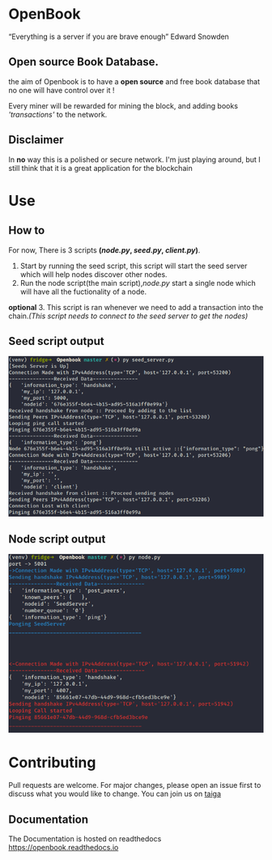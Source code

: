 # OpenBook
“Everything is a server if you are brave enough” Edward Snowden

## Open source Book Database.
the aim of Openbook is to have a **open source** and free book database that no one will have control over it !

Every miner will be rewarded for mining the block, and adding books *'transactions'* to the network.

## Disclaimer
In **no** way this is a polished or secure network.
I'm just playing around, but I still think that it is a great application for the blockchain

# Use
## How to
For now, There is 3 scripts **(*node.py*, *seed.py*, *client.py*)**.

1. Start by running the seed script, this script will start the seed server which will help nodes discover other nodes.
2. Run the node script(the main script),*node.py* start a single node which will have all the fuctionality of a node.

**optional**
3. This script is ran whenever we need to add a transaction into the chain.*(This script needs to connect to the seed server to get the nodes)*

## Seed script output

![alt text](https://raw.githubusercontent.com/zeddo123/OpenBook/master/docs/seed.png)


## Node script output

![alt text](https://raw.githubusercontent.com/zeddo123/OpenBook/master/docs/node.png)


# Contributing
Pull requests are welcome. For major changes, please open an issue first to discuss what you would like to change.
You can join us on [taiga](https://tree.taiga.io/project/zeddo123-open-book/timeline)
## Documentation
The Documentation is hosted on readthedocs
https://openbook.readthedocs.io
